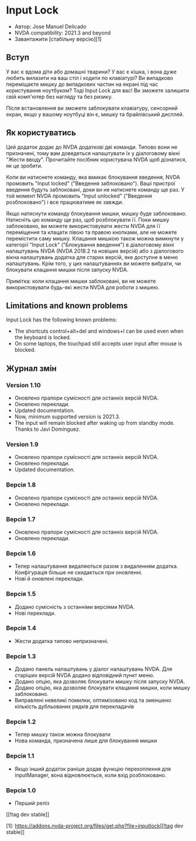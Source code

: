 # Input Lock #

* Автор: Jose Manuel Delicado
* NVDA compatibility: 2021.3 and beyond
* Завантажити [стабільну версію][1]

## Вступ

У вас є вдома діти або домашні тварини? У вас є кішка, і вона дуже любить
вилазити на ваш стіл і ходити по клавіатурі? Ви випадково переміщаєте мишку
до випадкових частин на екрані під час користування ноутбуком? Тоді Input
Lock для вас! Ви зможете залишити свій комп'ютер без нагляду та без ризику.

Після встановлення ви зможете заблокувати клавіатуру, сенсорний екран, якщо
у вашому ноутбуці він є, мишку та брайлівський дисплей.

## Як користуватись

Цей додаток додає до NVDA додаткові дві команди. Типово вони не призначені,
тому вам доведеться налаштувати їх у діалоговому вікні "Жести
вводу". Прочитайте посібник користувача NVDA щоб дізнатися, як це зробити.

Коли ви натиснете команду, яка вмикає блокування введення, NVDA промовить
"Input locked" ("Введення заблоковано"). Ваші пристрої введення будуть
заблоковані, доки ви не натиснете команду ще раз. У той момент NVDA
промовить "Input unlocked" ("Введення розблоковано") і все працюватиме як
завжди.

Якщо натиснути команду блокування мишки, мишку буде заблоковано. Натисніть
цю команду ще раз, щоб розблокувати її. Поки мишку заблоковано, ви можете
використовувати жести NVDA для її переміщення та клацати лівою та правою
кнопками, але не можете перемістити саму мишку. Клацання мишкою також можна
вимкнути у категорії "Input Lock" ("Блокування введення") в діалоговому
вікні налаштувань NVDA (NVDA 2018.2 та новіших версій) або з діалогового
вікна налаштувань додатка для старих версій, яке доступне в меню
налаштувань. Крім того, у цих налаштуваннях ви можете вибрати, чи блокувати
клацання мишки після запуску NVDA.

Примітка: коли клацання мишки заблоковані, ви не можете використовувати
будь-які жести NVDA для роботи з мишею.

## Limitations and known problems

Input Lock has the following known problems:

* The shortcuts control+alt+del and windows+l can be used even when the
  keyboard is locked.
* On some laptops, the touchpad still accepts user input after mouse is
  blocked.

## Журнал змін

### Version 1.10

* Оновлено прапори сумісності для останніх версій NVDA.
* Оновлено переклади.
* Updated documentation.
* Now, minimum supported version is 2021.3.
* The input will remain blocked after waking up from standby mode. Thanks to
  Javi Dominguez.

### Version 1.9

* Оновлено прапори сумісності для останніх версій NVDA.
* Оновлено переклади.
* Updated documentation.

### Версія 1.8

* Оновлено прапори сумісності для останніх версій NVDA.
* Оновлено переклади.

### Версія 1.7

* Оновлено прапори сумісності для останніх версій NVDA.
* Оновлено переклади.

### Версія 1.6

* Тепер налаштування видаляються разом з видаленням додатка. Конфігурація
  більше не скидається при оновленні.
* Нові й оновлені переклади.

### Версія 1.5

* Додано сумісність з останніми версіями NVDA.
* Нові переклади.

### Версія 1.4

* Жести додатка типово непризначені.

### Версія 1.3

* Додано панель налаштувань у діалог налаштувань NVDA. Для старіших версій
  NVDA додано відповідний пункт меню.
* Додано опцію, яка дозволяє блокувати мишку після запуску NVDA.
* Додано опцію, яка дозволяє блокувати клацання мишки, коли мишку
  заблоковано.
* Виправлені невеликі помилки, оптимізовано код та зменшено кількість
  дубльованих рядків для перекладачів

### Версія 1.2

* Тепер мишку також можна блокувати
* Нова команда, призначена лише для блокування мишки

### Версія 1.1

* Якщо інший додаток раніше додав функцію перехоплення для inputManager,
  вона відновлюється, коли вхід розблоковано.

### Версія 1.0

* Перший реліз

[[!tag dev stable]]

[1]: https://addons.nvda-project.org/files/get.php?file=inputlock[[!tag dev
stable]]
